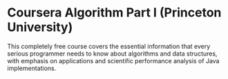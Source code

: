 # Coursera Algorithm Part I (Princeton University)
This completely free course covers the essential information that every serious programmer needs to know about algorithms and data structures, with emphasis on applications and scientific performance analysis of Java implementations. 
